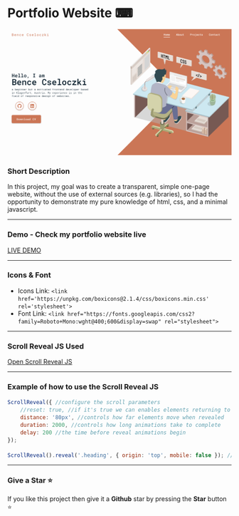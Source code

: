 # Portfolio Website ⌨

![](screenshot_portfolio.png)

### Short Description
In this project, my goal was to create a transparent,
simple one-page website, without the use of external sources (e.g. libraries),
so I had the opportunity to demonstrate my pure knowledge of html, css, and a minimal javascript.

---

### Demo - Check my portfolio website live
[LIVE DEMO](https://www.bencecseloczki.com)

---

### Icons & Font
* Icons Link: `<link href='https://unpkg.com/boxicons@2.1.4/css/boxicons.min.css' rel='stylesheet'>`
* Font Link: `<link href="https://fonts.googleapis.com/css2?family=Roboto+Mono:wght@400;600&display=swap" rel="stylesheet">`

---

### Scroll Reveal JS Used
[Open Scroll Reveal JS](https://scrollrevealjs.org/guide/customization.html)

---

### Example of how to use the Scroll Reveal JS
```js
ScrollReveal({ //configure the scroll parameters
    //reset: true, //if it's true we can enables elements returning to their initialized position when they leave the viewport
    distance: '80px', //controls how far elements move when revealed
    duration: 2000, //controls how long animations take to complete
    delay: 200 //the time before reveal animations begin
});

ScrollReveal().reveal('.heading', { origin: 'top', mobile: false }); //here we generates animation styles to 'heading' class (elements come from the top, what is disabled on mobile devices)
```

---

### Give a Star ⭐
If you like this project then give it a **Github** star by pressing the **Star** button ⭐
